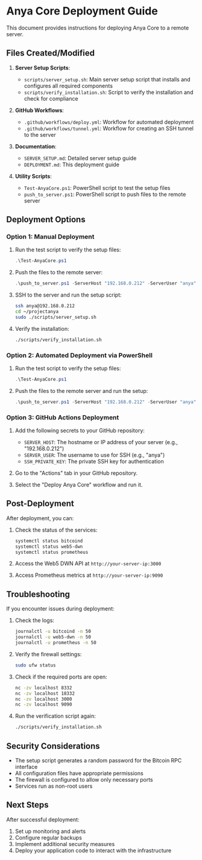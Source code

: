 # Anya Core Deployment Guide

This document provides instructions for deploying Anya Core to a remote server.

## Files Created/Modified

1. **Server Setup Scripts**:
   - `scripts/server_setup.sh`: Main server setup script that installs and configures all required components
   - `scripts/verify_installation.sh`: Script to verify the installation and check for compliance

2. **GitHub Workflows**:
   - `.github/workflows/deploy.yml`: Workflow for automated deployment
   - `.github/workflows/tunnel.yml`: Workflow for creating an SSH tunnel to the server

3. **Documentation**:
   - `SERVER_SETUP.md`: Detailed server setup guide
   - `DEPLOYMENT.md`: This deployment guide

4. **Utility Scripts**:
   - `Test-AnyaCore.ps1`: PowerShell script to test the setup files
   - `push_to_server.ps1`: PowerShell script to push files to the remote server

## Deployment Options

### Option 1: Manual Deployment

1. Run the test script to verify the setup files:
   ```powershell
   .\Test-AnyaCore.ps1
   ```

2. Push the files to the remote server:
   ```powershell
   .\push_to_server.ps1 -ServerHost "192.168.0.212" -ServerUser "anya"
   ```

3. SSH to the server and run the setup script:
   ```bash
   ssh anya@192.168.0.212
   cd ~/projectanya
   sudo ./scripts/server_setup.sh
   ```

4. Verify the installation:
   ```bash
   ./scripts/verify_installation.sh
   ```

### Option 2: Automated Deployment via PowerShell

1. Run the test script to verify the setup files:
   ```powershell
   .\Test-AnyaCore.ps1
   ```

2. Push the files to the remote server and run the setup:
   ```powershell
   .\push_to_server.ps1 -ServerHost "192.168.0.212" -ServerUser "anya" -RunSetup
   ```

### Option 3: GitHub Actions Deployment

1. Add the following secrets to your GitHub repository:
   - `SERVER_HOST`: The hostname or IP address of your server (e.g., "192.168.0.212")
   - `SERVER_USER`: The username to use for SSH (e.g., "anya")
   - `SSH_PRIVATE_KEY`: The private SSH key for authentication

2. Go to the "Actions" tab in your GitHub repository.

3. Select the "Deploy Anya Core" workflow and run it.

## Post-Deployment

After deployment, you can:

1. Check the status of the services:
   ```bash
   systemctl status bitcoind
   systemctl status web5-dwn
   systemctl status prometheus
   ```

2. Access the Web5 DWN API at `http://your-server-ip:3000`

3. Access Prometheus metrics at `http://your-server-ip:9090`

## Troubleshooting

If you encounter issues during deployment:

1. Check the logs:
   ```bash
   journalctl -u bitcoind -n 50
   journalctl -u web5-dwn -n 50
   journalctl -u prometheus -n 50
   ```

2. Verify the firewall settings:
   ```bash
   sudo ufw status
   ```

3. Check if the required ports are open:
   ```bash
   nc -zv localhost 8332
   nc -zv localhost 18332
   nc -zv localhost 3000
   nc -zv localhost 9090
   ```

4. Run the verification script again:
   ```bash
   ./scripts/verify_installation.sh
   ```

## Security Considerations

- The setup script generates a random password for the Bitcoin RPC interface
- All configuration files have appropriate permissions
- The firewall is configured to allow only necessary ports
- Services run as non-root users

## Next Steps

After successful deployment:

1. Set up monitoring and alerts
2. Configure regular backups
3. Implement additional security measures
4. Deploy your application code to interact with the infrastructure 